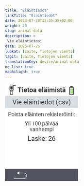 ```yaml
---
title: "Eläintiedot"
linkTitle: "Eläintiedot"
date: 2023-07-28T13:25:28+02:00
weight: 20
slug: animal-data
description: >
 Vie eläintietosi
date: 2023-07-26
luokat: [Laite, Tietojen vienti]
tagit: [Laite, Tietojen vienti]
translationKey: device/animal-data
no_list: true
maphilight: true
---
```

<img src="animal-data.png" alt="VitalControl Tietojenhallinta" title="Tietojenhallinta" usemap="#workmap" class="maphilight" />

<map name="workmap">
  <area shape="rect" coords="2,40,238,80" alt="Vie eläintiedot (csv)" title="Vie eläintietosi&#10;Hiiren klikkaus: avaa dokumentaatio" href="/fi/docs/data-export/usb-drive/">

  <area shape="rect" coords="2,80,238,200" alt="Poista eläimet rekisteristä" title="Määritä ikä, josta lähtien eläimet tulisi poistaa rekisteristä&#10;Hiiren klikkaus: avaa dokumentaatio" href="/fi/docs/device/data-management/animal-data/unregister-animal/">

  <area shape="rect" coords="2,282,120,319" alt="Takaisin" title="Kaikki tiedot ja ohjeet eläintietojen viemiseksi löytyvät täältä&#10;Hiiren klikkaus: avaa dokumentaatio" href="/fi/docs/device/data-management/">
</map>
